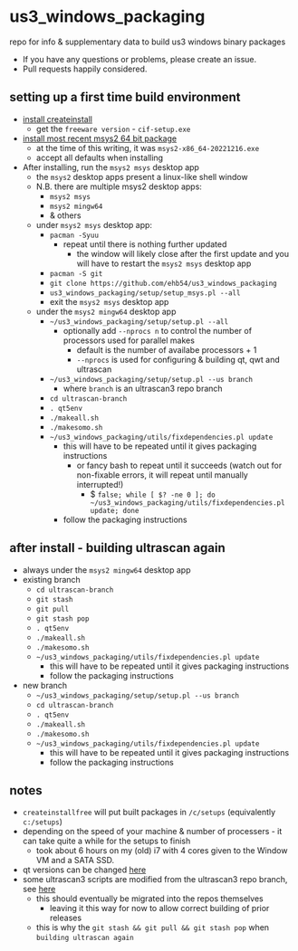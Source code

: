 # us3_windows_packaging
repo for info &amp; supplementary data to build us3 windows binary packages

- If you have any questions or problems, please create an issue.
- Pull requests happily considered.

## setting up a first time build environment
- [install createinstall](https://www.createinstall.com/download-free-trial.html)
  - get the `freeware version` - `cif-setup.exe`
- [install most recent msys2 64 bit package](https://repo.msys2.org/distrib/x86_64/)
  - at the time of this writing, it was `msys2-x86_64-20221216.exe`
  - accept all defaults when installing
- After installing, run the `msys2 msys` desktop app
  - the `msys2` desktop apps present a linux-like shell window
  - N.B. there are multiple msys2 desktop apps:
    - `msys2 msys`
    - `msys2 mingw64`
    - & others
  - under `msys2 msys` desktop app:
    - `pacman -Syuu`
      - repeat until there is nothing further updated
        - the window will likely close after the first update and you will have to restart the `msys2 msys` desktop app 
    - `pacman -S git`
    - `git clone https://github.com/ehb54/us3_windows_packaging`
    - `us3_windows_packaging/setup/setup_msys.pl --all`
    - exit the `msys2 msys` desktop app
  - under the `msys2 mingw64` desktop app
    - `~/us3_windows_packaging/setup/setup.pl --all`
      - optionally add `--nprocs n` to control the number of processors used for parallel makes
        - default is the number of availabe processors + 1
        - `--nprocs` is used for configuring & building qt, qwt and ultrascan
    - `~/us3_windows_packaging/setup/setup.pl --us branch`
      - where `branch` is an ultrascan3 repo branch
    - `cd ultrascan-branch`
    - `. qt5env`
    - `./makeall.sh`
    - `./makesomo.sh`
    - `~/us3_windows_packaging/utils/fixdependencies.pl update`
      - this will have to be repeated until it gives packaging instructions
        - or fancy bash to repeat until it succeeds (watch out for non-fixable errors, it will repeat until manually interrupted!)
          - $ `false; while [ $? -ne 0 ]; do ~/us3_windows_packaging/utils/fixdependencies.pl update; done`
      - follow the packaging instructions
 
## after install - building ultrascan again
- always under the `msys2 mingw64` desktop app
- existing branch
  - `cd ultrascan-branch`
  - `git stash`
  - `git pull`
  - `git stash pop`
  - `. qt5env`
  - `./makeall.sh`
  - `./makesomo.sh`
  - `~/us3_windows_packaging/utils/fixdependencies.pl update`
    - this will have to be repeated until it gives packaging instructions
    - follow the packaging instructions
- new branch
  - `~/us3_windows_packaging/setup/setup.pl --us branch`
  - `cd ultrascan-branch`
  - `. qt5env`
  - `./makeall.sh`
  - `./makesomo.sh`
  - `~/us3_windows_packaging/utils/fixdependencies.pl update`
    - this will have to be repeated until it gives packaging instructions
    - follow the packaging instructions

## notes
 - `createinstallfree` will put built packages in `/c/setups` (equivalently `c:/setups`)
 - depending on the speed of your machine & number of processers - it can take quite a while for the setups to finish
   - took about 6 hours on my (old) i7 with 4 cores given to the Window VM and a SATA SSD. 
 - qt versions can be changed [here](setup/setup.pl)
 - some ultrascan3 scripts are modified from the ultrascan3 repo branch, see [here](mods/win10-mingw64-templates)
   - this should eventually be migrated into the repos themselves
     - leaving it this way for now to allow correct building of prior releases
   - this is why the `git stash && git pull && git stash pop` when `building ultrascan again`
